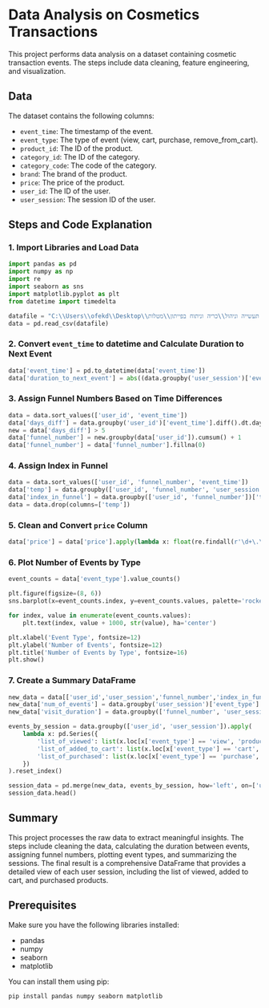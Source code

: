 # Data Analysis on Cosmetics Transactions

This project performs data analysis on a dataset containing cosmetic transaction events. The steps include data cleaning, feature engineering, and visualization.

## Data

The dataset contains the following columns:

- `event_time`: The timestamp of the event.
- `event_type`: The type of event (view, cart, purchase, remove_from_cart).
- `product_id`: The ID of the product.
- `category_id`: The ID of the category.
- `category_code`: The code of the category.
- `brand`: The brand of the product.
- `price`: The price of the product.
- `user_id`: The ID of the user.
- `user_session`: The session ID of the user.

## Steps and Code Explanation

### 1. Import Libraries and Load Data

```python
import pandas as pd
import numpy as np
import re
import seaborn as sns
import matplotlib.pyplot as plt
from datetime import timedelta

datafile = "C:\\Users\\ofekd\\Desktop\\שנה ג תעשייה וניהול\\כריה וניתוח בפייתון\\מטלות\\matala2\\matala2_cosmetics_2019-Nov.csv"
data = pd.read_csv(datafile)
```

### 2. Convert `event_time` to datetime and Calculate Duration to Next Event

```python
data['event_time'] = pd.to_datetime(data['event_time'])
data['duration_to_next_event'] = abs((data.groupby('user_session')['event_time'].shift(-1) - data['event_time']).dt.seconds.fillna(0))
```

### 3. Assign Funnel Numbers Based on Time Differences

```python
data = data.sort_values(['user_id', 'event_time'])
data['days_diff'] = data.groupby('user_id')['event_time'].diff().dt.days
new = data['days_diff'] > 5
data['funnel_number'] = new.groupby(data['user_id']).cumsum() + 1
data['funnel_number'] = data['funnel_number'].fillna(0)
```

### 4. Assign Index in Funnel

```python
data = data.sort_values(['user_id', 'funnel_number', 'event_time'])
data['temp'] = data.groupby(['user_id', 'funnel_number', 'user_session'])['user_session'].shift().ne(0).astype(int)
data['index_in_funnel'] = data.groupby(['user_id', 'funnel_number'])['temp'].cumsum()
data = data.drop(columns=['temp'])
```

### 5. Clean and Convert `price` Column

```python
data['price'] = data['price'].apply(lambda x: float(re.findall(r'\d+\.\d+', x)[0]) if isinstance(x, str) else x)
```

### 6. Plot Number of Events by Type

```python
event_counts = data['event_type'].value_counts()

plt.figure(figsize=(8, 6))
sns.barplot(x=event_counts.index, y=event_counts.values, palette='rocket')

for index, value in enumerate(event_counts.values):
    plt.text(index, value + 1000, str(value), ha='center')

plt.xlabel('Event Type', fontsize=12)
plt.ylabel('Number of Events', fontsize=12)
plt.title('Number of Events by Type', fontsize=16)
plt.show()
```

### 7. Create a Summary DataFrame

```python
new_data = data[['user_id','user_session','funnel_number','index_in_funnel']].copy()
new_data['num_of_events'] = data.groupby('user_session')['event_type'].transform('count')
new_data['visit_duration'] = data.groupby(['funnel_number', 'user_session'])[['duration_to_next_event']].transform('sum')

events_by_session = data.groupby(['user_id', 'user_session']).apply(
    lambda x: pd.Series({
        'list_of_viewed': list(x.loc[x['event_type'] == 'view', 'product_id']),
        'list_of_added_to_cart': list(x.loc[x['event_type'] == 'cart', 'product_id']),
        'list_of_purchased': list(x.loc[x['event_type'] == 'purchase', 'product_id'])
    })
).reset_index()

session_data = pd.merge(new_data, events_by_session, how='left', on=['user_id', 'user_session'])
session_data.head()
```

## Summary

This project processes the raw data to extract meaningful insights. The steps include cleaning the data, calculating the duration between events, assigning funnel numbers, plotting event types, and summarizing the sessions. The final result is a comprehensive DataFrame that provides a detailed view of each user session, including the list of viewed, added to cart, and purchased products.

## Prerequisites

Make sure you have the following libraries installed:
- pandas
- numpy
- seaborn
- matplotlib

You can install them using pip:
```bash
pip install pandas numpy seaborn matplotlib
```
